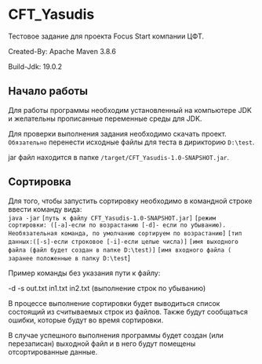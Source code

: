 # CFT_Yasudis

Тестовое задание для проекта Focus Start компании ЦФТ.

Created-By: Apache Maven 3.8.6

Build-Jdk: 19.0.2

## Начало работы 
Для работы программы необходим установленный на компьютере JDK и желательны 
прописанные переменные среды для JDK. 
  
Для проверки выполнения задания необходимо скачать проект.
`Обязательно` перенести исходные файлы для теста в дирикторию `D:\test`.

jar файл находится в папке `/target/CFT_Yasudis-1.0-SNAPSHOT.jar`. 

## Сортировка
Для того, чтобы запустить сортировку необходимо в командной строке ввести команду вида:    
`java -jar` `[путь к файлу CFT_Yasudis-1.0-SNAPSHOT.jar]` `[режим сортировки: ([-а]-если по возрастанию [-d]- если по убыванию). Необязательная команда, по умолчанию сортируем по возрастанию]` `[тип данных:([-s]-если строковое [-i]-если целые числа)]` `[имя выходного файла (файл будет создан в папке D:\test)]` `[имя входного файла ( заранее положенные в папку D:\test`]  


Пример команды без указания пути к файлу:

-d -s out.txt in1.txt in2.txt (выполнение строк по убыванию)

В процессе выполнение сортировки будет выводиться список состоящий из считываемых строк из файлов. Также будут сообщаться ошибки, которые будут во время сортировки. 

В случае успешного выполнения программы будет создан (или перезаписан) выходной файл и в него будут помещены отсортированные данные.
